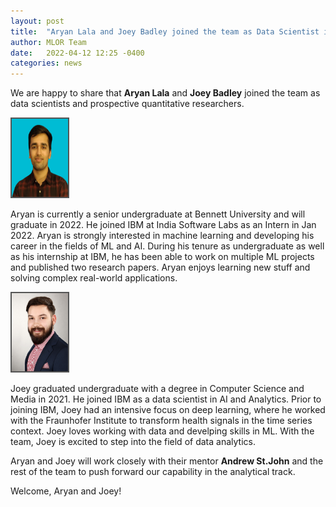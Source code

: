 ```yaml
---
layout: post
title:  "Aryan Lala and Joey Badley joined the team as Data Scientist in Analytics (MLOR mentorship)."
author: MLOR Team
date:   2022-04-12 12:25 -0400
categories: news
---
```

<style>
.center {
  display: block;
  margin-left: auto;
  margin-right: auto;
  width: 50%;
}

figcaption {
  color: black;
  font-style: italic;
  padding: 2px;
  text-align: center;
}

img {
  border: 2px solid #555;
}
</style>
<script src="https://kit.fontawesome.com/7812f4f196.js" crossorigin="anonymous"></script>

We are happy to share that <b>Aryan Lala</b> <a href="https://www.linkedin.com/in/aryanlala"><i class="fab fa-linkedin"></i></a> and <b>Joey Badley</b> <a href="https://www.linkedin.com/in/joey-badey-609839219/"><i class="fab fa-linkedin"></i></a> joined the team as data scientists and prospective quantitative researchers. 

<img src="/teampics/aryan.png" class="rounded-corners" alt="am" width=90 height=125>

Aryan is currently a senior undergraduate at Bennett University and will graduate in 2022. He joined IBM at India Software Labs as an Intern in Jan 2022. Aryan is strongly interested in machine learning and developing his career in the fields of ML and AI. During his tenure as undergraduate as well as his internship at IBM, he has been able to work on multiple ML projects and published two research papers. Aryan enjoys learning new stuff and solving complex real-world applications.

<img src="/teampics/joey.jpg" class="rounded-corners" alt="am" width=90 height=125>

Joey graduated undergraduate with a degree in Computer Science and Media in 2021. He joined IBM as a data scientist in AI and Analytics. Prior to joining IBM, Joey had an intensive focus on deep learning, where he worked with the Fraunhofer Institute to transform health signals in the time series context. Joey loves working with data and develping skills in ML. With the team, Joey is excited to step into the field of data analytics.

Aryan and Joey will work closely with their mentor <b>Andrew St.John</b> and the rest of the team to push forward our capability in the analytical track.

Welcome, Aryan and Joey!